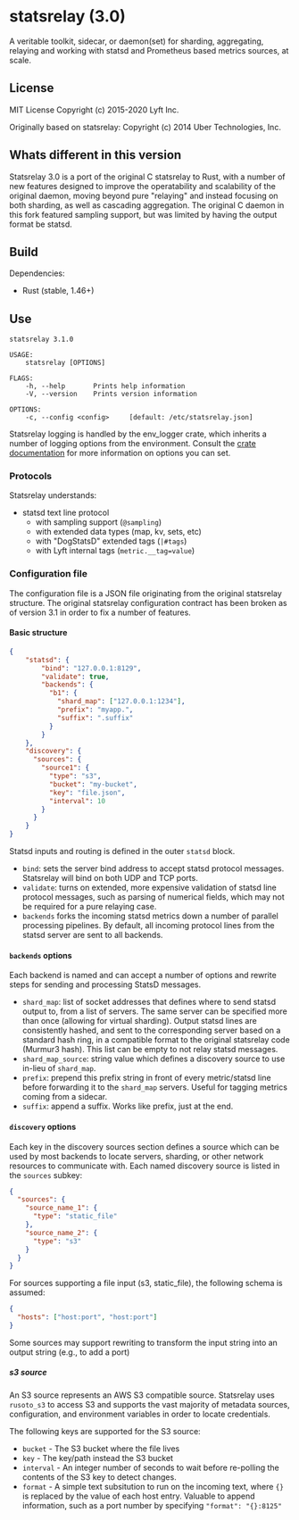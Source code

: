 # statsrelay (3.0)
A veritable toolkit, sidecar, or daemon(set) for sharding, aggregating, relaying
and working with statsd and Prometheus based metrics sources, at scale.

## License
MIT License
Copyright (c) 2015-2020 Lyft Inc.

Originally based on statsrelay:
Copyright (c) 2014 Uber Technologies, Inc.

## Whats different in this version

Statsrelay 3.0 is a port of the original C statsrelay to Rust, with a number of
new features designed to improve the operatability and scalability of the
original daemon, moving beyond pure "relaying" and instead focusing on both
sharding, as well as cascading aggregation. The original C daemon in this fork
featured sampling support, but was limited by having the output format be
statsd.

## Build

Dependencies:
- Rust (stable, 1.46+)

## Use

```
statsrelay 3.1.0

USAGE:
    statsrelay [OPTIONS]

FLAGS:
    -h, --help       Prints help information
    -V, --version    Prints version information

OPTIONS:
    -c, --config <config>     [default: /etc/statsrelay.json]
```

Statsrelay logging is handled by the env_logger crate, which inherits a number of
logging options from the environment. Consult the [crate
documentation](https://docs.rs/env_logger/0.8.1/env_logger/#enabling-logging)
for more information on options you can set.

### Protocols

Statsrelay understands:

- statsd text line protocol
  - with sampling support (`@sampling`)
  - with extended data types (map, kv, sets, etc)
  - with "DogStatsD" extended tags (`|#tags`)
  - with Lyft internal tags (`metric.__tag=value`)

### Configuration file

The configuration file is a JSON file originating from the original statsrelay
structure. The original statsrelay configuration contract has been broken as of
version 3.1 in order to fix a number of features.

#### Basic structure

```json
{
    "statsd": {
        "bind": "127.0.0.1:8129",
        "validate": true,
        "backends": {
          "b1": {
            "shard_map": ["127.0.0.1:1234"],
            "prefix": "myapp.",
            "suffix": ".suffix"
          }
        }
    },
    "discovery": {
      "sources": {
        "source1": {
          "type": "s3",
          "bucket": "my-bucket",
          "key": "file.json",
          "interval": 10
        }
      }
    }
}
```

Statsd inputs and routing is defined in the outer `statsd` block.

- `bind`: sets the server bind address to accept statsd protocol messages.
  Statsrelay will bind on both UDP and TCP ports.
- `validate`: turns on extended, more expensive validation of statsd line
  protocol messages, such as parsing of numerical fields, which may not be
  required for a pure relaying case.
- `backends` forks the incoming statsd metrics down a number of parallel
  processing pipelines. By default, all incoming protocol lines from the statsd
  server are sent to all backends.

#### `backends` options

Each backend is named and can accept a number of options and rewrite steps for
sending and processing StatsD messages.

- `shard_map`: list of socket addresses that defines where to send statsd output
  to, from a list of servers. The same server can be specified more than once
  (allowing for virtual sharding). Output statsd lines are consistently hashed,
  and sent to the corresponding server based on a standard hash ring, in a
  compatible format to the original statsrelay code (Murmur3 hash). This list
  can be empty to not relay statsd messages.
- `shard_map_source`: string value which defines a discovery source to use
  in-lieu of `shard_map`.
- `prefix`: prepend this prefix string in front of every metric/statsd line before
  forwarding it to the `shard_map` servers. Useful for tagging metrics coming
  from a sidecar.
- `suffix`: append a suffix. Works like prefix, just at the end.

#### `discovery` options

Each key in the discovery sources section defines a source which can be used by
most backends to locate servers, sharding, or other network resources to
communicate with. Each named discovery source is listed in the `sources` subkey:

```json
{
  "sources": {
    "source_name_1": {
      "type": "static_file"
    },
    "source_name_2": {
      "type": "s3"
    }
  }
}
```

For sources supporting a file input (s3, static_file), the following schema is
assumed:

```json
{
  "hosts": ["host:port", "host:port"]
}
```

Some sources may support rewriting to transform the input string into an output
string (e.g., to add a port)

##### s3 source

An S3 source represents an AWS S3 compatible source. Statsrelay uses `rusoto_s3`
to access S3 and supports the vast majority of metadata sources, configuration,
and environment variables in order to locate credentials.

The following keys are supported for the S3 source:

- `bucket` - The S3 bucket where the file lives
- `key` - The key/path instead the S3 bucket
- `interval` - An integer number of seconds to wait before re-polling the
  contents of the S3 key to detect changes.
- `format` - A simple text subsitution to run on the incoming text, where `{}` is
  replaced by the value of each host entry. Valuable to append information, such
  as a port number by specifying `"format": "{}:8125"`
